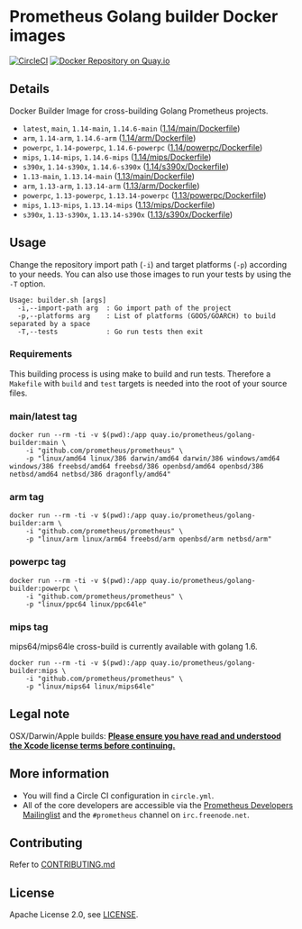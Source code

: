 # Prometheus Golang builder Docker images

[![CircleCI](https://circleci.com/gh/prometheus/golang-builder/tree/master.svg?style=shield)][circleci]
[![Docker Repository on Quay.io](https://quay.io/repository/prometheus/golang-builder/status)][quayio]

## Details

Docker Builder Image for cross-building Golang Prometheus projects.

- `latest`, `main`, `1.14-main`, `1.14.6-main` ([1.14/main/Dockerfile](1.14/main/Dockerfile))
- `arm`, `1.14-arm`, `1.14.6-arm` ([1.14/arm/Dockerfile](1.14/arm/Dockerfile))
- `powerpc`, `1.14-powerpc`, `1.14.6-powerpc` ([1.14/powerpc/Dockerfile](1.14/powerpc/Dockerfile))
- `mips`, `1.14-mips`, `1.14.6-mips` ([1.14/mips/Dockerfile](1.14/mips/Dockerfile))
- `s390x`, `1.14-s390x`, `1.14.6-s390x` ([1.14/s390x/Dockerfile](1.14/s390x/Dockerfile))
- `1.13-main`, `1.13.14-main` ([1.13/main/Dockerfile](1.13/main/Dockerfile))
- `arm`, `1.13-arm`, `1.13.14-arm` ([1.13/arm/Dockerfile](1.13/arm/Dockerfile))
- `powerpc`, `1.13-powerpc`, `1.13.14-powerpc` ([1.13/powerpc/Dockerfile](1.13/powerpc/Dockerfile))
- `mips`, `1.13-mips`, `1.13.14-mips` ([1.13/mips/Dockerfile](1.13/mips/Dockerfile))
- `s390x`, `1.13-s390x`, `1.13.14-s390x` ([1.13/s390x/Dockerfile](1.13/s390x/Dockerfile))

## Usage

Change the repository import path (`-i`) and target platforms (`-p`) according to your needs.
You can also use those images to run your tests by using the `-T` option.

```
Usage: builder.sh [args]
  -i,--import-path arg  : Go import path of the project
  -p,--platforms arg    : List of platforms (GOOS/GOARCH) to build separated by a space
  -T,--tests            : Go run tests then exit
```

### Requirements

This building process is using make to build and run tests.
Therefore a `Makefile` with `build` and `test` targets is needed into the root of your source files.

### main/latest tag

```
docker run --rm -ti -v $(pwd):/app quay.io/prometheus/golang-builder:main \
    -i "github.com/prometheus/prometheus" \
    -p "linux/amd64 linux/386 darwin/amd64 darwin/386 windows/amd64 windows/386 freebsd/amd64 freebsd/386 openbsd/amd64 openbsd/386 netbsd/amd64 netbsd/386 dragonfly/amd64"
```

### arm tag

```
docker run --rm -ti -v $(pwd):/app quay.io/prometheus/golang-builder:arm \
    -i "github.com/prometheus/prometheus" \
    -p "linux/arm linux/arm64 freebsd/arm openbsd/arm netbsd/arm"
```

### powerpc tag

```
docker run --rm -ti -v $(pwd):/app quay.io/prometheus/golang-builder:powerpc \
    -i "github.com/prometheus/prometheus" \
    -p "linux/ppc64 linux/ppc64le"
```

### mips tag

mips64/mips64le cross-build is currently available with golang 1.6.

```
docker run --rm -ti -v $(pwd):/app quay.io/prometheus/golang-builder:mips \
    -i "github.com/prometheus/prometheus" \
    -p "linux/mips64 linux/mips64le"
```

## Legal note

OSX/Darwin/Apple builds:
**[Please ensure you have read and understood the Xcode license
   terms before continuing.](https://www.apple.com/legal/sla/docs/xcode.pdf)**

## More information

  * You will find a Circle CI configuration in `circle.yml`.
  * All of the core developers are accessible via the [Prometheus Developers Mailinglist](https://groups.google.com/forum/?fromgroups#!forum/prometheus-developers) and the `#prometheus` channel on `irc.freenode.net`.

## Contributing

Refer to [CONTRIBUTING.md](CONTRIBUTING.md)

## License

Apache License 2.0, see [LICENSE](LICENSE).

[quayio]: https://quay.io/repository/prometheus/golang-builder
[circleci]: https://circleci.com/gh/prometheus/golang-builder


